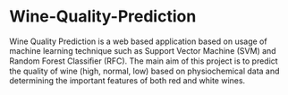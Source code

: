 # Wine-Quality-Prediction
Wine Quality Prediction is a web based application based on usage of machine learning technique such as Support Vector Machine (SVM) and Random Forest Classiﬁer (RFC). The main aim of this project is to predict the quality of wine (high, normal, low) based on physiochemical data and determining the important features of both red and white wines.
